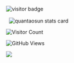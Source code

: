 ![visitor badge](https://visitor-badge.glitch.me/badge?page_id=jwenjian.visitor-badge&left_color=red&right_color=green&left_text=HelloVisitors)

<p>&nbsp;
<img align="center" src="https://github-readme-stats.vercel.app/api?username=quantaosun&show_icons=false&theme=tokyonight&title_color=6464c8&text_color=6464c8&bg_color=ffffff&hide_border=true" alt="quantaosun stats card" /></p>

![Visitor Count](https://profile-counter.glitch.me/{username}/count.svg)

![GitHub Views](https://komarev.com/ghpvc/?username=natterstefan&color=FAC151)

![](https://komarev.com/ghpvc/?username=your-github-username)






